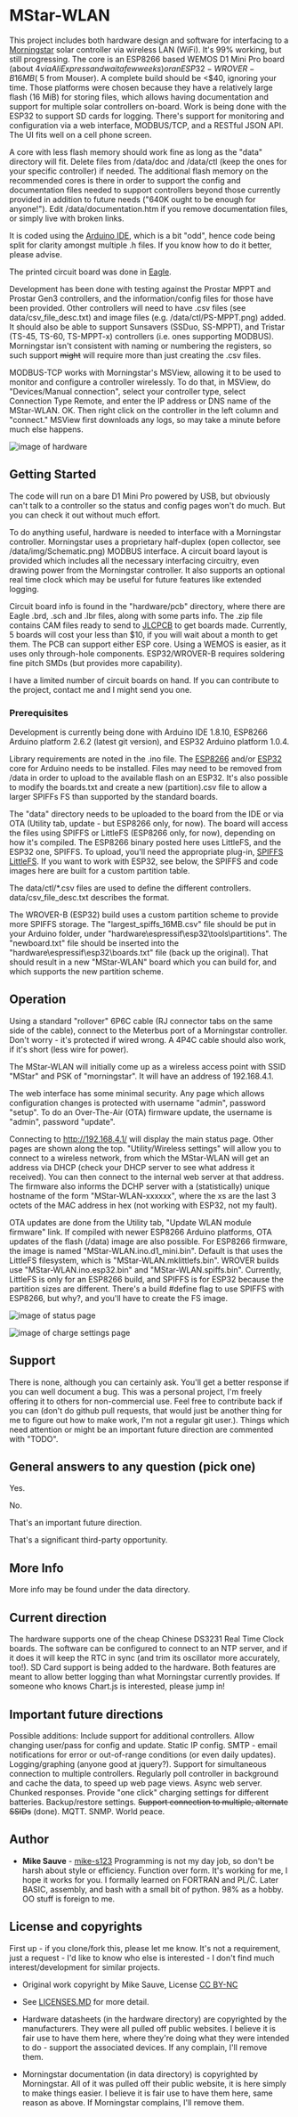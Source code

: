 # MStar-WLAN

This project includes both hardware design and software for interfacing to a [Morningstar](https://www.morningstarcorp.com/) solar controller via wireless LAN (WiFi). It's 99% working, but still progressing. The core is an ESP8266 based WEMOS D1 Mini Pro board (about $4 via AliExpress and wait a few weeks) or  an ESP32-WROVER-B 16MB (~$5 from Mouser). A complete build should be <$40, ignoring your time. Those platforms were chosen because they have a relatively large flash (16 MiB) for storing files, which allows having documentation and support for multiple solar controllers on-board. Work is being done with the ESP32 to support SD cards for logging. There's support for monitoring and configuration via a web interface, MODBUS/TCP, and a RESTful JSON API. The UI fits well on a cell phone screen.

A core with less flash memory should work fine as long as the "data" directory will fit. Delete files from /data/doc and /data/ctl (keep the ones for your specific controller) if needed. The additional flash memory on the recommended cores is there in order to support the config and documentation files needed to support controllers beyond those currently provided in addition to future needs ("640K ought to be enough for anyone!"). Edit /data/documentation.htm if you remove documentation files, or simply live with broken links.

It is coded using the [Arduino IDE](https://www.arduino.cc/en/Main/Software), which is a bit "odd", hence code being split for clarity amongst multiple .h files. If you know how to do it better, please advise. 

The printed circuit board was done in [Eagle](https://www.autodesk.com/products/eagle/overview).

Development has been done with testing against the Prostar MPPT and Prostar Gen3 controllers, and the information/config files for those have been provided. Other controllers will need to have .csv files (see data/csv_file_desc.txt) and image files (e.g. /data/ctl/PS-MPPT.png) added. It should also be able to support Sunsavers (SSDuo, SS-MPPT), and Tristar (TS-45, TS-60, TS-MPPT-x) controllers (i.e. ones supporting MODBUS). Morningstar isn't consistent with naming or numbering the registers, so such support <s>might</s> will require more than just creating the .csv files.

MODBUS-TCP works with Morningstar's MSView, allowing it to be used to monitor and configure a controller wirelessly. To do that, in MSView, do "Devices/Manual connection", select your controller type, select Connection Type Remote, and enter the IP address or DNS name of the MStar-WLAN. OK. Then right click on the controller in the left column and "connect." MSView first downloads any logs, so may take a minute before much else happens.

![image of hardware](https://raw.githubusercontent.com/mike-s123/MStar-WLAN/master/pics/board.png)

## Getting Started

The code will run on a bare D1 Mini Pro powered by USB, but obviously can't talk to a controller so the status and config pages won't do much. But you can check it out without much effort.

To do anything useful, hardware is needed to interface with a Morningstar controller. Morningstar uses a proprietary half-duplex (open collector, see /data/img/Schematic.png) MODBUS interface. A circuit board layout is provided which includes all the necessary interfacing circuitry, even drawing power from the Morningstar controller. It also supports an optional real time clock which may be useful for future features like extended logging.

Circuit board info is found in the "hardware/pcb" directory, where there are Eagle .brd, .sch and .lbr files, along with some parts info. The .zip file contains CAM files ready to send to [JLCPCB](https://jlcpcb.com/quote#/) to get boards made. Currently, 5 boards will cost your less than $10, if you will wait about a month to get them. The PCB can support either ESP core. Using a WEMOS is easier, as it uses only through-hole components. ESP32/WROVER-B requires soldering fine pitch SMDs (but provides more capability).

I have a limited number of circuit boards on hand. If you can contribute to the project, contact me and I might send you one.

### Prerequisites

Development is currently being done with Arduino IDE 1.8.10, ESP8266 Arduino platform 2.6.2 (latest git version), and ESP32 Arduino platform 1.0.4.

Library requirements are noted in the .ino file. The [ESP8266](https://github.com/esp8266/Arduino) and/or [ESP32](https://github.com/espressif/arduino-esp32) core for Arduino needs to be installed. Files may need to be removed from /data in order to upload to the available flash on an ESP32. It's also possible to modify the boards.txt and create a new (partition).csv file to allow a larger SPIFFs FS than supported by the standard boards.

The "data" directory needs to be uploaded to the board from the IDE or via OTA (Utility tab, update - but ESP8266 only, for now). The board will access the files using SPIFFS or LittleFS (ESP8266 only, for now), depending on how it's compiled. The ESP8266 binary posted here uses LittleFS, and the ESP32 one, SPIFFS. To upload, you'll need the appropriate plug-in, [SPIFFS](https://github.com/esp8266/arduino-esp8266fs-plugin) [LittleFS](https://github.com/earlephilhower/arduino-esp8266littlefs-plugin). If you want to work with ESP32, see below, the SPIFFS and code images here are built for a custom partition table.

The data/ctl/*.csv files are used to define the different controllers. data/csv_file_desc.txt describes the format.

The WROVER-B (ESP32) build uses a custom partition scheme to provide more SPIFFS storage. The "largest_spiffs_16MB.csv" file should be put in your Arduino folder, under "hardware\espressif\esp32\tools\partitions". The "newboard.txt" file should be inserted into the "hardware\espressif\esp32\boards.txt" file (back up the original). That should result in a new "MStar-WLAN" board which you can build for, and which supports the new partition scheme.

## Operation

Using a standard "rollover" 6P6C cable (RJ connector tabs on the same side of the cable), connect to the Meterbus port of a Morningstar controller. Don't worry - it's protected if wired wrong. A 4P4C cable should also work, if it's short (less wire for power).

The MStar-WLAN will initially come up as a wireless access point with SSID "MStar" and PSK of "morningstar". It will have an address of 192.168.4.1. 

The web interface has some minimal security. Any page which allows configuration changes is protected with username "admin", password "setup". To do an Over-The-Air (OTA) firmware update, the username is "admin", password "update".

Connecting to http://192.168.4.1/ will display the main status page. Other pages are shown along the top. "Utility/Wireless settings" will allow you to connect to a wireless network, from which the MStar-WLAN will get an address via DHCP (check your DHCP server to see what address it received). You can then connect to the internal web server at that address. The firmware also informs the DCHP server with a (statistically) unique hostname of the form "MStar-WLAN-xxxxxx", where the xs are the last 3 octets of the MAC address in hex (not working with ESP32, not my fault).

OTA updates are done from the Utility tab, "Update WLAN module firmware" link. If compiled with newer ESP8266 Arduino platforms, OTA updates of the flash (/data) image are also possible. For ESP8266 firmware, the image is named "MStar-WLAN.ino.d1_mini.bin". Default is that uses the LittleFS filesystem, which is "MStar-WLAN.mklittlefs.bin". WROVER builds use "MStar-WLAN.ino.esp32.bin" and "MStar-WLAN.spiffs.bin". Currently, LittleFS is only for an ESP8266 build, and SPIFFS is for ESP32 because the partition sizes are different. There's a build #define flag to use SPIFFS with ESP8266, but why?, and you'll have to create the FS image.

![image of status page](https://raw.githubusercontent.com/mike-s123/MStar-WLAN/master/pics/status.png)

![image of charge settings page](https://raw.githubusercontent.com/mike-s123/MStar-WLAN/master/pics/charge_settings.png)

## Support

There is none, although you can certainly ask. You'll get a better response if you can well document a bug. This was a personal project, I'm freely offering it to others for non-commercial use. Feel free to contribute back if you can (don't do github pull requests, that would just be another thing for me to figure out how to make work, I'm not a regular git user.). Things which need attention or might be an important future direction are commented with "TODO".

## General answers to any question (pick one)

Yes.

No.

That's an important future direction.

That's a significant third-party opportunity.

## More Info

More info may be found under the data directory.

## Current direction

The hardware supports one of the cheap Chinese DS3231 Real Time Clock boards. The software can be configured to connect to an NTP server, and if it does it will keep the RTC in sync (and trim its oscillator more accurately, too!). SD Card support is being added to the hardware. Both features are meant to allow better logging than what Morningstar currently provides. If someone who knows Chart.js is interested, please jump in!

## Important future directions

Possible additions: Include support for additional controllers. Allow changing user/pass for config and update. Static IP config. SMTP - email notifications for error or out-of-range conditions (or even daily updates). Logging/graphing (anyone good at jquery?). Support for simultaneous connection to multiple controllers. Regularly poll controller in background and cache the data, to speed up web page views. Async web server. Chunked responses. Provide "one click" charging settings for different batteries. Backup/restore settings. <s>Support connection to multiple, alternate SSIDs</s> (done). MQTT. SNMP. World peace.
 
## Author

* **Mike Sauve** - [mike-s123](https://github.com/mike-s123/)
Programming is not my day job, so don't be harsh about style or efficiency. Function over form. It's working for me, I hope it works for you. I formally learned on FORTRAN and PL/C. Later BASIC, assembly, and bash with a small bit of python. 98% as a hobby. OO stuff is foreign to me.

## License and copyrights

First up - if you clone/fork this, please let me know. It's not a requirement, just a request - I'd like to know who else is interested - I don't find much interest/development for similar projects.

* Original work copyright by Mike Sauve, License [CC BY-NC](https://creativecommons.org/licenses/by-nc/4.0/legalcode)

* See [LICENSES.MD](https://github.com/mike-s123/MStar-WLAN/blob/master/LICENSE.md) for more detail.

* Hardware datasheets (in the hardware directory) are copyrighted by the manufacturers. They were all pulled off public websites. I believe it is fair use to have them here, where they're doing what they were intended to do - support the associated devices. If any complain, I'll remove them.

* Morningstar documentation (in data directory) is copyrighted by Morningstar. All of it was pulled off their public website, it is here simply to make things easier. I believe it is fair use to have them here, same reason as above. If Morningstar complains, I'll remove them.